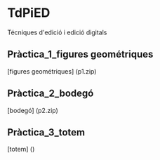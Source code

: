 # TdPiED
Técniques d'edició i edició digitals
## Pràctica_1_figures geométriques
[figures geométriques] (p1.zip)
## Pràctica_2_bodegó
[bodegó] (p2.zip)
## Pràctica_3_totem
[totem] ()

